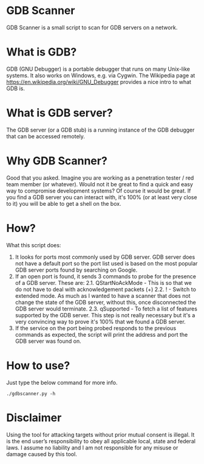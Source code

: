 # GDB Scanner

GDB Scanner is a small script to scan for GDB servers on a network.

# What is GDB?

GDB (GNU Debugger) is a portable debugger that runs on many Unix-like systems. It also works on Windows, e.g. via Cygwin. The Wikipedia page at https://en.wikipedia.org/wiki/GNU_Debugger provides a nice intro to what GDB is.

# What is GDB server?

The GDB server (or a GDB stub) is a running instance of the GDB debugger that can be accessed remotely.

# Why GDB Scanner?

Good that you asked. Imagine you are working as a penetration tester / red team member (or whatever). Would not it be great to find a quick and easy way to compromise development systems? Of course it would be great. If you find a GDB server you can interact with, it's 100% (or at least very close to it) you will be able to get a shell on the box.

# How?

What this script does:

 1. It looks for ports most commonly used by GDB server. GDB server does not have a default port so the port list used is based on the most popular GDB server ports found by searching on Google.
 2. If an open port is found, it sends 3 commands to probe for the presence of a GDB server. These are:
 2.1. QStartNoAckMode - This is so that we do not have to deal with acknowledgement packets (+)
 2.2. ! - Switch to extended mode. As much as I wanted to have a scanner that does not change the state of the GDB server, without this, once disconnected the GDB server would terminate. 
 2.3. qSupported - To fetch a list of features supported by the GDB server. This step is not really necessary but it's a very convincing way to prove it's 100% that we found a GDB server.
 3. If the service on the port being probed responds to the previous commands as expected, the script will print the address and port the GDB server was found on.

# How to use?

Just type the below command for more info.

```
./gdbscanner.py -h
```

# Disclaimer

Using the tool for attacking targets without prior mutual consent is illegal. It is the end user’s responsibility to obey all applicable local, state and federal laws. I assume no liability and I am not responsible for any misuse or damage caused by this tool.

